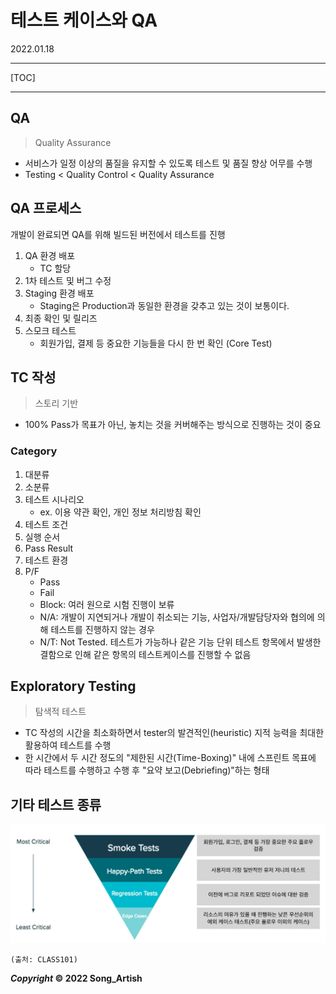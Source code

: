 # 테스트 케이스와 QA

2022.01.18

---

[TOC]

---



## QA

> Quality Assurance

- 서비스가 일정 이상의 품질을 유지할 수 있도록 테스트 및 품질 향상 어무를 수행
- Testing < Quality Control < Quality Assurance



## QA 프로세스

개발이 완료되면 QA를 위해 빌드된 버전에서 테스트를 진행

1. QA 환경 배포
   - TC 할당
2. 1차 테스트 및 버그 수정
3. Staging 환경 배포
   - Staging은 Production과 동일한 환경을 갖추고 있는 것이 보통이다.
4. 최종 확인 및 릴리즈
5. 스모크 테스트
   - 회원가입, 결제 등 중요한 기능들을 다시 한 번 확인 (Core Test)



## TC 작성

> 스토리 기반

- 100% Pass가 목표가 아닌, 놓치는 것을 커버해주는 방식으로 진행하는 것이 중요

### Category

1. 대분류
2. 소분류
3. 테스트 시나리오
   - ex. 이용 약관 확인, 개인 정보 처리방침 확인
4. 테스트 조건
5. 실행 순서
6. Pass Result
7. 테스트 환경
8. P/F
   - Pass
   - Fail
   - Block: 여러 원으로 시험 진행이 보류
   - N/A: 개발이 지연되거나 개발이 취소되는 기능, 사업자/개발담당자와 협의에 의해 테스트를 진행하지 않는 경우
   - N/T: Not Tested. 테스트가 가능하나 같은 기능 단위 테스트 항목에서 발생한 결함으로 인해 같은 항목의 테스트케이스를 진행할 수 없음



## Exploratory Testing

> 탐색적 테스트

- TC 작성의 시간을 최소화하면서 tester의 발견적인(heuristic) 지적 능력을 최대한 활용하여 테스트를 수행
- 한 시간에서 두 시간 정도의 "제한된 시간(Time-Boxing)" 내에 스프린트 목표에 따라 테스트를 수행하고 수행 후 "요약 보고(Debriefing)"하는 형태



## 기타 테스트 종류

![67_Tests](img/67_Tests.png)

`(출처: CLASS101)`



***Copyright* © 2022 Song_Artish**
